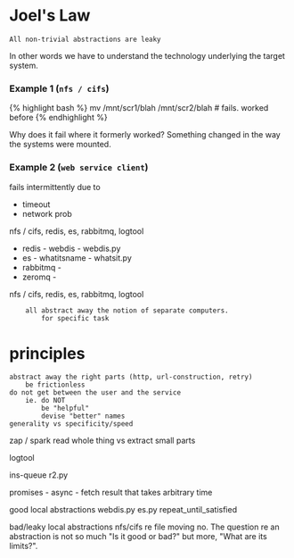 Joel's Law 
===================================================
`All non-trivial abstractions are leaky`

In other words we have to understand the technology underlying the target
system.


### Example 1 (`nfs / cifs`)

{% highlight bash %}
mv /mnt/scr1/blah /mnt/scr2/blah # fails.  worked before
{% endhighlight %}

Why does it fail where it formerly worked?   Something changed in the way the
systems were mounted.




### Example 2 (`web service client`)

fails intermittently due to

* timeout
* network prob


nfs / cifs, redis, es, rabbitmq, logtool

* redis - webdis - webdis.py
* es - whatitsname - whatsit.py
* rabbitmq -
* zeromq -


nfs / cifs, redis, es, rabbitmq, logtool

        all abstract away the notion of separate computers.
            for specific task

# principles #
    abstract away the right parts (http, url-construction, retry)
        be frictionless
    do not get between the user and the service
        ie. do NOT
            be "helpful"
            devise "better" names
    generality vs specificity/speed


zap / spark
    read whole thing vs
    extract small parts

logtool

ins-queue
    r2.py


promises - async - fetch result that takes arbitrary time


good local abstractions
    webdis.py
    es.py
    repeat_until_satisfied


bad/leaky local abstractions
    nfs/cifs  re file moving
    no.   The question re an abstraction is not so much "Is it good or bad?"
    but more,  "What are its limits?".





